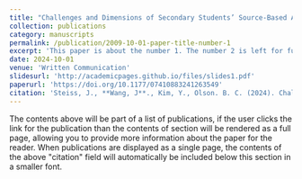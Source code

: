 ```yaml
---
title: "Challenges and Dimensions of Secondary Students’ Source-Based Argument Writing in History"
collection: publications
category: manuscripts
permalink: /publication/2009-10-01-paper-title-number-1
excerpt: 'This paper is about the number 1. The number 2 is left for future work.'
date: 2024-10-01
venue: 'Written Communication'
slidesurl: 'http://academicpages.github.io/files/slides1.pdf'
paperurl: 'https://doi.org/10.1177/07410883241263549'
citation: 'Steiss, J., **Wang, J**., Kim, Y., Olson. B. C. (2024). Challenges and Dimensions of Secondary Students’ Source-Based Argument Writing in History. <i>Written Communication</i>.'
---
```


The contents above will be part of a list of publications, if the user clicks the link for the publication than the contents of section will be rendered as a full page, allowing you to provide more information about the paper for the reader. When publications are displayed as a single page, the contents of the above "citation" field will automatically be included below this section in a smaller font.
